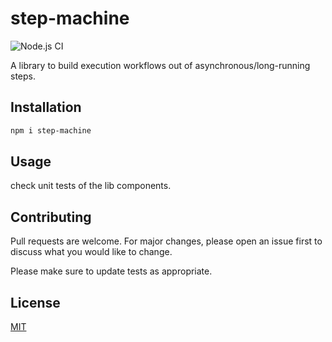 # step-machine
![Node.js CI](https://github.com/antonvasilenko/step-machine/workflows/Node.js%20CI/badge.svg?branch=master)

A library to build execution workflows out of asynchronous/long-running steps.

## Installation


```bash
npm i step-machine
```

## Usage

check unit tests of the lib components.

## Contributing
Pull requests are welcome. For major changes, please open an issue first to discuss what you would like to change.

Please make sure to update tests as appropriate.

## License
[MIT](https://choosealicense.com/licenses/mit/)
